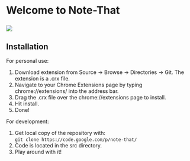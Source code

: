 # Welcome to Note-That #

#####  #####

<img src='http://wiki.note-that.googlecode.com/git/main.png'>


<h2><b>Installation</b></h2>

For personal use:<br>
<ol><li>Download extension from Source -> Browse -> Directories -> Git. The extension is a .crx file.<br>
</li><li>Navigate to your Chrome Extensions page by typing chrome://extensions/ into the address bar.<br>
</li><li>Drag the .crx file over the chrome://extensions page to install.<br>
</li><li>Hit install.<br>
</li><li>Done!</li></ol>

For development:<br>
<ol><li>Get local copy of the repository with:<br>
<code>git clone https://code.google.com/p/note-that/</code>
</li><li>Code is located in the src directory.<br>
</li><li>Play around with it!</li></ol>

<h5></h5>




